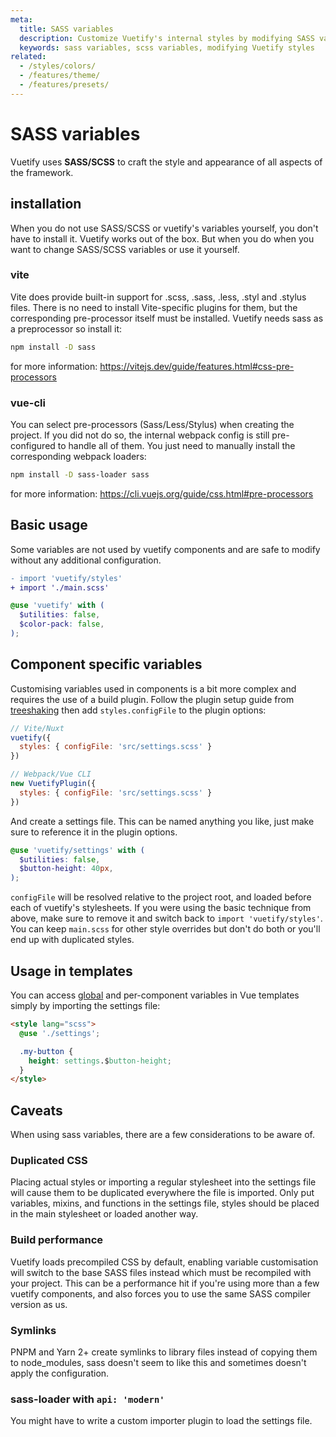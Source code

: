 ```yaml
---
meta:
  title: SASS variables
  description: Customize Vuetify's internal styles by modifying SASS variables.
  keywords: sass variables, scss variables, modifying Vuetify styles
related:
  - /styles/colors/
  - /features/theme/
  - /features/presets/
---
```


# SASS variables

Vuetify uses **SASS/SCSS** to craft the style and appearance of all aspects of the framework.

<entry />

## installation 

When you do not use SASS/SCSS or vuetify's variables yourself, you don't have to install it. 
Vuetify works out of the box. But when you do when you want to change SASS/SCSS variables or use it yourself.

### vite

Vite does provide built-in support for .scss, .sass, .less, .styl and .stylus files. There is no need to install Vite-specific plugins for them, but the corresponding pre-processor itself must be installed. Vuetify needs sass as a preprocessor so install it:
```bash
npm install -D sass
```
for more information: https://vitejs.dev/guide/features.html#css-pre-processors

### vue-cli

You can select pre-processors (Sass/Less/Stylus) when creating the project. If you did not do so, the internal webpack config is still pre-configured to handle all of them. You just need to manually install the corresponding webpack loaders:
```bash
npm install -D sass-loader sass
```
for more information: https://cli.vuejs.org/guide/css.html#pre-processors


## Basic usage

Some variables are not used by vuetify components and are safe to modify without any additional configuration.

```diff { resource="main.js" }
- import 'vuetify/styles'
+ import './main.scss'
```

```scss { resource="main.scss" }
@use 'vuetify' with (
  $utilities: false,
  $color-pack: false,
);
```

## Component specific variables

Customising variables used in components is a bit more complex and requires the use of a build plugin.
Follow the plugin setup guide from [treeshaking](/features/treeshaking/) then add `styles.configFile` to the plugin options:

```js
// Vite/Nuxt
vuetify({
  styles: { configFile: 'src/settings.scss' }
})

// Webpack/Vue CLI
new VuetifyPlugin({
  styles: { configFile: 'src/settings.scss' }
})
```

And create a settings file. This can be named anything you like, just make sure to reference it in the plugin options.

```scss { resource="settings.scss" }
@use 'vuetify/settings' with (
  $utilities: false,
  $button-height: 40px,
);
```

`configFile` will be resolved relative to the project root, and loaded before each of vuetify's stylesheets.
If you were using the basic technique from above, make sure to remove it and switch back to `import 'vuetify/styles'`.
You can keep `main.scss` for other style overrides but don't do both or you'll end up with duplicated styles.

<!--
## Variable API

There are many SASS/SCSS variables that can be customized across the entire Vuetify framework. You can browse all the variables using the tool below:

<alert type="info">

  Some color-related variables for components are defined in the global material-theme variables: `$material-light` / `$material-dark`

</alert>

 <sass-api />
-->

## Usage in templates

You can access [global](/api/vuetify/) and per-component variables in Vue templates simply by importing the settings file:

```html { resource="component.vue" }
<style lang="scss">
  @use './settings';

  .my-button {
    height: settings.$button-height;
  }
</style>
```

## Caveats

When using sass variables, there are a few considerations to be aware of.

### Duplicated CSS

Placing actual styles or importing a regular stylesheet into the settings file will cause them to be duplicated everywhere the file is imported.
Only put variables, mixins, and functions in the settings file, styles should be placed in the main stylesheet or loaded another way.

### Build performance

Vuetify loads precompiled CSS by default, enabling variable customisation will switch to the base SASS files instead which must be recompiled with your project.
This can be a performance hit if you're using more than a few vuetify components, and also forces you to use the same SASS compiler version as us.

### Symlinks

PNPM and Yarn 2+ create symlinks to library files instead of copying them to node_modules, sass doesn't seem to like this and sometimes doesn't apply the configuration.

### sass-loader with `api: 'modern'`

You might have to write a custom importer plugin to load the settings file.

<backmatter />
